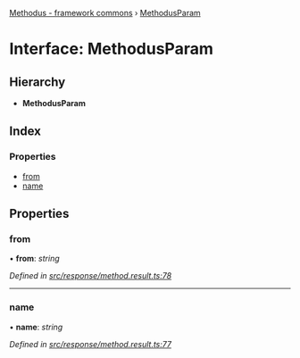 [Methodus - framework commons](../globals.md) › [MethodusParam](modules/framework/common/methodusparam.md)

# Interface: MethodusParam

## Hierarchy

* **MethodusParam**

## Index

### Properties

* [from](#from)
* [name](#name)

## Properties

###  from

• **from**: *string*

*Defined in [src/response/method.result.ts:78](#L78)*

___

###  name

• **name**: *string*

*Defined in [src/response/method.result.ts:77](#L77)*
